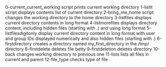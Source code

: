 0-current_current_working script prints current working directory
1-listit script displays contents list of current directory
2-bring_me_home script changes the working directory to the home directory
3-listfiles displays current directory contents in long format
4-listmorefiles displays directory content, including hidden files (starting with .) and using long format
5-listfilesdigitonly display current directory content in long format with user and group IDs displayed numerically and also hidden files (starting with .)
6-firstdirectory creates a directory named my_first_directory in the /tmp/ directory
8-firstdelete deletes file betty
9-firstdeletion deletes directory
10-back changes working directory to previous one
11-lists lists all files in current and parent
12-file_type checks type of file

